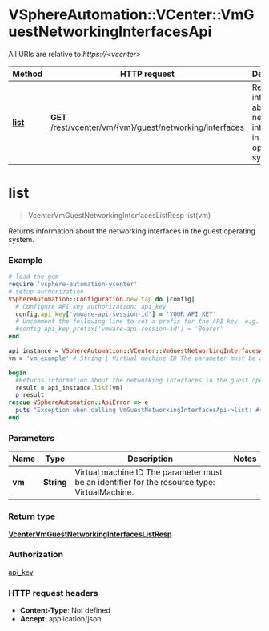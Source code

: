 # VSphereAutomation::VCenter::VmGuestNetworkingInterfacesApi

All URIs are relative to *https://&lt;vcenter&gt;*

Method | HTTP request | Description
------------- | ------------- | -------------
[**list**](VmGuestNetworkingInterfacesApi.md#list) | **GET** /rest/vcenter/vm/{vm}/guest/networking/interfaces | Returns information about the networking interfaces in the guest operating system.


# **list**
> VcenterVmGuestNetworkingInterfacesListResp list(vm)

Returns information about the networking interfaces in the guest operating system.

### Example
```ruby
# load the gem
require 'vsphere-automation-vcenter'
# setup authorization
VSphereAutomation::Configuration.new.tap do |config|
  # Configure API key authorization: api_key
  config.api_key['vmware-api-session-id'] = 'YOUR API KEY'
  # Uncomment the following line to set a prefix for the API key, e.g. 'Bearer' (defaults to nil)
  #config.api_key_prefix['vmware-api-session-id'] = 'Bearer'
end

api_instance = VSphereAutomation::VCenter::VmGuestNetworkingInterfacesApi.new
vm = 'vm_example' # String | Virtual machine ID The parameter must be an identifier for the resource type: VirtualMachine.

begin
  #Returns information about the networking interfaces in the guest operating system.
  result = api_instance.list(vm)
  p result
rescue VSphereAutomation::ApiError => e
  puts "Exception when calling VmGuestNetworkingInterfacesApi->list: #{e}"
end
```

### Parameters

Name | Type | Description  | Notes
------------- | ------------- | ------------- | -------------
 **vm** | **String**| Virtual machine ID The parameter must be an identifier for the resource type: VirtualMachine. | 

### Return type

[**VcenterVmGuestNetworkingInterfacesListResp**](VcenterVmGuestNetworkingInterfacesListResp.md)

### Authorization

[api_key](../README.md#api_key)

### HTTP request headers

 - **Content-Type**: Not defined
 - **Accept**: application/json



